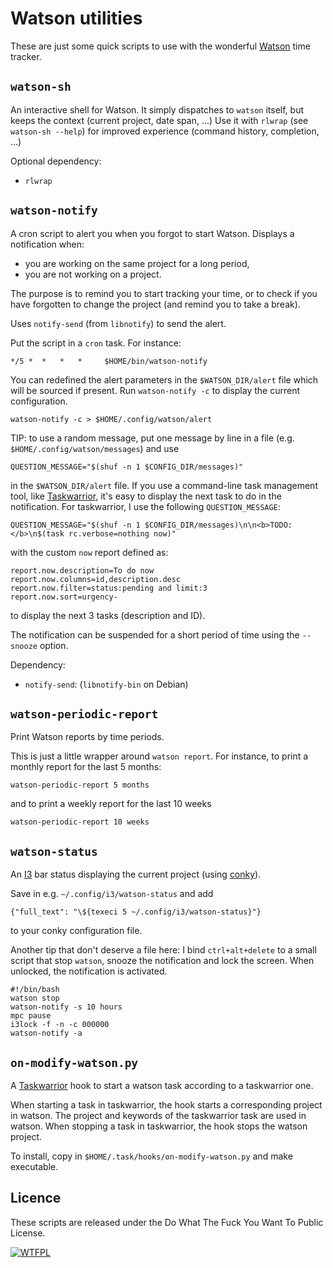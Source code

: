 
# Watson utilities

These are just some quick scripts to use with the wonderful [Watson](https://github.com/TailorDev/Watson) time tracker.

## `watson-sh`

An interactive shell for Watson. It simply dispatches to `watson` itself, but keeps the context (current project, date span, …)
Use it with `rlwrap` (see `watson-sh --help`) for improved experience (command history, completion, …) 

Optional dependency:
- `rlwrap`

## `watson-notify`

A cron script to alert you when you forgot to start Watson.
Displays a notification when:
- you are working on the same project for a long period,
- you are not working on a project.

The purpose is to remind you to start tracking your time, or to check if you
have forgotten to change the project (and remind you to take a break).

Uses `notify-send` (from `libnotify`) to send the alert.

Put the script in a `cron` task. For instance:

    */5 *  *   *   *     $HOME/bin/watson-notify

You can redefined the alert parameters in the `$WATSON_DIR/alert` file which will be sourced if present. Run `watson-notify -c` to display the current configuration.

    watson-notify -c > $HOME/.config/watson/alert

TIP: to use a random message, put one message by line in a file (e.g. `$HOME/.config/watson/messages`)
and use

    QUESTION_MESSAGE="$(shuf -n 1 $CONFIG_DIR/messages)"

in the `$WATSON_DIR/alert` file. If you use a command-line task management tool, like [Taskwarrior](http://taskwarrior.org/), it's easy to display the next task to do in the notification. For taskwarrior, I use the following `QUESTION_MESSAGE`:

    QUESTION_MESSAGE="$(shuf -n 1 $CONFIG_DIR/messages)\n\n<b>TODO:</b>\n$(task rc.verbose=nothing now)"

with the custom `now` report defined as:

    report.now.description=To do now
    report.now.columns=id,description.desc
    report.now.filter=status:pending and limit:3
    report.now.sort=urgency-

to display the next 3 tasks (description and ID).
    

The notification can be suspended for a short period of time using the `--snooze` option.

Dependency:
- `notify-send`: (`libnotify-bin` on Debian)


## `watson-periodic-report`

Print Watson reports by time periods.

This is just a little wrapper around `watson report`. For instance, 
to print a monthly report for the last 5 months:

    watson-periodic-report 5 months

and to print a weekly report for the last 10 weeks

    watson-periodic-report 10 weeks


## `watson-status`

An [I3](http://i3wm.org/) bar status displaying the current project (using [conky](https://github.com/brndnmtthws/conky)). 

Save in e.g. `~/.config/i3/watson-status` and add

    {"full_text": "\${texeci 5 ~/.config/i3/watson-status}"}

to your conky configuration file.


Another tip that don't deserve a file here: I bind `ctrl+alt+delete` to a small script that stop `watson`, snooze the notification and lock the screen. When unlocked, the notification is activated.

    #!/bin/bash
    watson stop
    watson-notify -s 10 hours
    mpc pause
    i3lock -f -n -c 000000
    watson-notify -a


## `on-modify-watson.py`

A [Taskwarrior](http://taskwarrior.org/) hook to start a watson task according to a taskwarrior one.

When starting a task in taskwarrior, the hook starts a corresponding project in
watson. The project and keywords of the taskwarrior task are used in watson.
When stopping a task in taskwarrior, the hook stops the watson project.

To install, copy in `$HOME/.task/hooks/on-modify-watson.py` and make executable.


## Licence

These scripts are released under the Do What The Fuck You Want To Public License.

[![WTFPL](http://www.wtfpl.net/wp-content/uploads/2012/12/wtfpl-badge-2.png)](http://www.wtfpl.net/)

